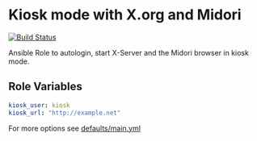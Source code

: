 # Kiosk mode with X.org and Midori

[![Build Status](https://travis-ci.org/morbidick/ansible-role-kiosk.svg?branch=master)](https://travis-ci.org/morbidick/ansible-role-kiosk)

Ansible Role to autologin, start X-Server and the Midori browser in kiosk mode.

## Role Variables

```` yaml
kiosk_user: kiosk
kiosk_url: "http://example.net"
````

For more options see [defaults/main.yml](defaults/main.yml)
